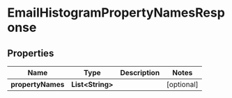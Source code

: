 
# EmailHistogramPropertyNamesResponse

## Properties
Name | Type | Description | Notes
------------ | ------------- | ------------- | -------------
**propertyNames** | **List&lt;String&gt;** |  |  [optional]



